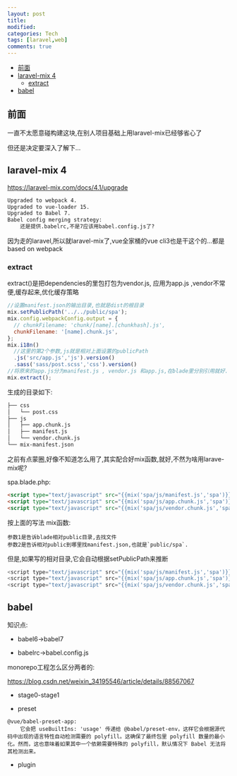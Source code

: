 ```yaml
---
layout: post
title:
modified:
categories: Tech
tags: [laravel,web]
comments: true
---
```


<!-- TOC -->

- [前面](#前面)
- [laravel-mix 4](#laravel-mix-4)
    - [extract](#extract)
- [babel](#babel)

<!-- /TOC -->


## 前面

一直不太愿意碰构建这块,在别人项目基础上用laravel-mix已经够省心了

但还是决定要深入了解下...

## laravel-mix 4

<https://laravel-mix.com/docs/4.1/upgrade>

```sh
Upgraded to webpack 4.
Upgraded to vue-loader 15.
Upgraded to Babel 7.
Babel config merging strategy:
    还是提供.babelrc,不是7应该用babel.config.js了?
```

因为走的laravel,所以就laravel-mix了,vue全家桶的vue cli3也是干这个的...都是based on webpack

### extract

extract()是把dependencies的里包打包为vendor.js, 应用为app.js ,vendor不常便,缓存起来,优化缓存策略

```js
//设置manifest.json的输出目录,也就是dist的根目录
mix.setPublicPath('../../public/spa');
mix.config.webpackConfig.output = {
  // chunkFilename: 'chunk/[name].[chunkhash].js',
  chunkFilename: '[name].chunk.js',
};
mix.i18n()
  //这里的第2个参数,js就是相对上面设置的publicPath
  .js('src/app.js','js').version()
  .sass('sass/post.scss','css').version()
//将原来的app.js分为manifest.js , vendor.js 和app.js,在blade里分别引用就好.
mix.extract();
```
生成的目录如下:
```sh
├── css
│   └── post.css
├── js
│   ├── app.chunk.js
│   ├── manifest.js
│   └── vendor.chunk.js
└── mix-manifest.json

```
之前有点蒙圈,好像不知道怎么用了,其实配合好mix函数,就好,不然为啥用larave-mix呢?

spa.blade.php:
```html
<script type="text/javascript" src="{{mix('spa/js/manifest.js','spa')}}" ></script>
<script type="text/javascript" src="{{mix('spa/js/app.chunk.js','spa')}}" ></script>
<script type="text/javascript" src="{{mix('spa/js/vendor.chunk.js','spa')}}" ></script>
```
按上面的写法
mix函数:
```
参数1是告诉blade相对public目录,去找文件 
参数2是告诉相对public到哪里找manifest.json,也就是`public/spa`.
```

但是,如果写的相对目录,它会自动根据setPublicPath来推断

```js
<script type="text/javascript" src="{{mix('spa/js/manifest.js','spa')}}" ></script>
<script type="text/javascript" src="{{mix('spa/js/app.chunk.js','spa')}}" ></script>
<script type="text/javascript" src="{{mix('spa/js/vendor.chunk.js','spa')}}" ></script>
```



## babel

知识点:

* babel6->babel7

* babelrc->babel.config.js

monorepo工程怎么区分两者的:

<https://blog.csdn.net/weixin_34195546/article/details/88567067>

* stage0-stage1

* preset

```
@vue/babel-preset-app: 
    它会把 useBuiltIns: 'usage' 传递给 @babel/preset-env，这样它会根据源代码中出现的语言特性自动检测需要的 polyfill。这确保了最终包里 polyfill 数量的最小化。然而，这也意味着如果其中一个依赖需要特殊的 polyfill，默认情况下 Babel 无法将其检测出来。
```

* plugin


